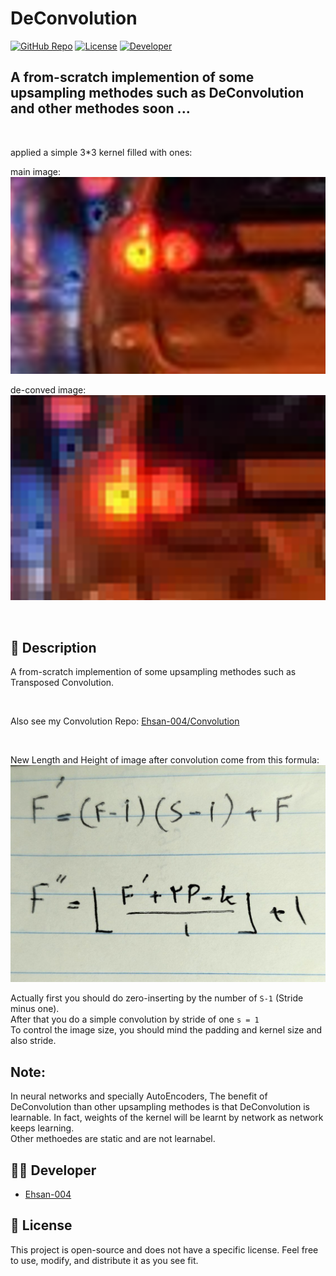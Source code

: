 # DeConvolution

[![GitHub Repo](https://img.shields.io/badge/GitHub-Repo-blue?logo=github)](https://github.com/Ehsan-004/TinyUrler)
[![License](https://img.shields.io/badge/License-OpenSource-green)](https://github.com/Ehsan-004/TinyUrler/blob/main/LICENSE)
[![Developer](https://img.shields.io/badge/Developer-Ehsan--004-purple?logo=github)](https://github.com/Ehsan-004)
</br>

## A from-scratch implemention of some upsampling methodes such as DeConvolution and other methodes soon ...

</br>

applied a simple 3*3 kernel filled with ones:


main image:<br>
![TinyUrler Screenshot](images/before.png)


de-conved image:<br>
![TinyUrler Screenshot](images/after.png)

</br>


## 📝 Description

A from-scratch implemention of some upsampling methodes such as Transposed Convolution.<br>

</br>

Also see my Convolution Repo: [Ehsan-004/Convolution](https://github.com/Ehsan-004/Convolution)

</br>

New Length and Height of image after convolution come from this formula:
![](images/formula.jpg)

Actually first you should do zero-inserting by the number of ```S-1``` (Stride minus one). <br>
After that you do a simple convolution by stride of one ```s = 1``` <br>
To control the image size, you should mind the padding and kernel size and also stride.

## Note:
In neural networks and specially AutoEncoders, The benefit of DeConvolution than other upsampling methodes is that DeConvolution is learnable. In fact, weights of the kernel will be learnt by network as network keeps learning. <br>
Other methoedes are static and are not learnabel.


## 🧑‍💻 Developer

- [Ehsan-004](https://github.com/Ehsan-004)

## 📜 License

This project is open-source and does not have a specific license. Feel free to use, modify, and distribute it as you see fit.
